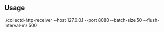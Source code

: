 ## Usage
./collectd-http-receiver  --host 127.0.0.1 --port 8080 --batch-size 50 --flush-interval-ms 500
